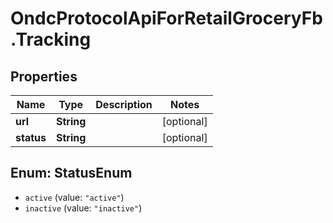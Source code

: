 # OndcProtocolApiForRetailGroceryFb.Tracking

## Properties
Name | Type | Description | Notes
------------ | ------------- | ------------- | -------------
**url** | **String** |  | [optional] 
**status** | **String** |  | [optional] 

<a name="StatusEnum"></a>
## Enum: StatusEnum

* `active` (value: `"active"`)
* `inactive` (value: `"inactive"`)

